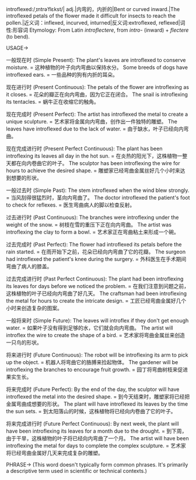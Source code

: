 introflexed:/ˌɪntrəˈflɛkst/| adj.|内弯的，内折的|Bent or curved inward.|The introflexed petals of the flower made it difficult for insects to reach the pollen.|近义词：inflexed, incurved, inturned|反义词:extroflexed, reflexed|词性:形容词
Etymology: From Latin *introflectere*, from *intro-* (inward) + *flectere* (to bend).

USAGE->

一般现在时 (Simple Present):
The plant's leaves are introflexed to conserve moisture. = 这种植物的叶子向内弯曲以保持水分。
Some breeds of dogs have introflexed ears. = 一些品种的狗有内折的耳朵。

现在进行时 (Present Continuous):
The petals of the flower are introflexing as it closes. = 花朵的瓣正在向内弯曲，因为它正在闭合。
The snail is introflexing its tentacles. = 蜗牛正在收缩它的触角。

现在完成时 (Present Perfect):
The artist has introflexed the metal to create a unique sculpture. = 艺术家将金属向内弯曲，创作出一件独特的雕塑。
The leaves have introflexed due to the lack of water. = 由于缺水，叶子已经向内弯曲。

现在完成进行时 (Present Perfect Continuous):
The plant has been introflexing its leaves all day in the hot sun. = 在炎热的阳光下，这株植物一整天都在向内卷曲它的叶子。
The sculptor has been introflexing the wire for hours to achieve the desired shape. = 雕塑家已经弯曲金属丝好几个小时来达到想要的形状。

一般过去时 (Simple Past):
The stem introflexed when the wind blew strongly. = 当风刮得很猛烈时，茎向内弯曲了。
The doctor introflexed the patient's foot to check for reflexes. = 医生弯曲病人的脚以检查反射。

过去进行时 (Past Continuous):
The branches were introflexing under the weight of the snow. = 树枝在雪的重压下正在向内弯曲。
The artist was introflexing the clay to form a bowl. = 艺术家正在弯曲粘土来形成一个碗。

过去完成时 (Past Perfect):
The flower had introflexed its petals before the rain started. = 在雨开始下之前，花朵已经向内弯曲了它的花瓣。
The surgeon had introflexed the patient's knee during the surgery. = 外科医生在手术期间弯曲了病人的膝盖。

过去完成进行时 (Past Perfect Continuous):
The plant had been introflexing its leaves for days before we noticed the problem. = 在我们注意到问题之前，这株植物的叶子已经向内弯曲了好几天。
The craftsman had been introflexing the metal for hours to create the intricate design. = 工匠已经弯曲金属好几个小时来创造复杂的图案。

一般将来时 (Simple Future):
The leaves will introflex if they don't get enough water. = 如果叶子没有得到足够的水，它们就会向内弯曲。
The artist will introflex the wire to create the shape of a bird. = 艺术家将弯曲金属丝来创造一只鸟的形状。

将来进行时 (Future Continuous):
The robot will be introflexing its arm to pick up the object. = 机器人将弯曲它的胳膊来捡起物体。
The gardener will be introflexing the branches to encourage fruit growth. = 园丁将弯曲树枝来促进果实生长。

将来完成时 (Future Perfect):
By the end of the day, the sculptor will have introflexed the metal into the desired shape. = 到今天结束时，雕塑家将已经把金属弯曲成想要的形状。
The plant will have introflexed its leaves by the time the sun sets. = 到太阳落山的时候，这株植物将已经向内卷曲了它的叶子。

将来完成进行时 (Future Perfect Continuous):
By next week, the plant will have been introflexing its leaves for a month due to the drought. = 到下周，由于干旱，这株植物的叶子将已经向内弯曲了一个月。
The artist will have been introflexing the metal for days to complete the complex sculpture. = 艺术家将已经弯曲金属好几天来完成复杂的雕塑。

PHRASE->
(This word doesn't typically form common phrases.  It's primarily a descriptive term used in scientific or technical contexts.)


